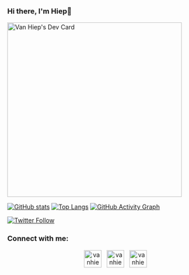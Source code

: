 ### Hi there, I'm Hiep👋
<a href="https://app.daily.dev/Nero"><img src="https://github.com/vanhiep184/vanhiep184/blob/master/devcard.svg" width="400" alt="Van Hiep's Dev Card"/></a>

[![GitHub stats](https://github-readme-stats.vercel.app/api?username=vanhiep184&hide=stars&show_icons=true&include_all_commits=true&title_color=D7C256&text_color=D7C256&icon_color=768390&bg_color=22272E&hide_border=true&custom_title=My%20GitHub%20Statistics)](https://github.com/vanhiep184)
[![Top Langs](https://github-readme-stats.vercel.app/api/top-langs/?username=vanhiep184&layout=compact&langs_count=10&title_color=D7C256&text_color=D7C256&icon_color=768390&bg_color=22272E&hide_border=true&hide_title=true)](https://github.com/vanhiep184)
[![GitHub Activity Graph](https://activity-graph.herokuapp.com/graph?username=vanhiep184&hide_title=true&color=4862E6&line=4CD7F2&point=4862E6&area_color=768390&bg_color=22272E&hide_border=true)](https://github.com/vanhiep184)


[THEME]: &title_color=D7C256&text_color=D7C256&icon_color=768390&bg_color=22272E&hide_border=true






[![Twitter Follow](https://img.shields.io/twitter/follow/VH_Nero?color=1DA1F2&logo=twitter&style=for-the-badge)](https://twitter.com/intent/follow?original_referer=https%3A%2F%2Fgithub.com%2Fvanhiep184&screen_name=VH_Nero)

### Connect with me:

<!-- [<img align="left" alt="codeSTACKr.com" width="22px" src="https://raw.githubusercontent.com/iconic/open-iconic/master/svg/globe.svg" />][website] -->
<!-- [<img align="left" alt="codeSTACKr | YouTube" width="22px" src="https://cdn.jsdelivr.net/npm/simple-icons@v3/icons/youtube.svg" />][youtube] -->

<!-- [<img align="left" alt="vanhiep184 | Facebook" width="22px" src="https://cdn.jsdelivr.net/npm/simple-icons@3.13.0/icons/facebook.svg" />][facebook]
[<img align="left" alt="vanhiep184 | Twitter" width="22px" src="https://cdn.jsdelivr.net/npm/simple-icons@v3/icons/twitter.svg" />][twitter]
[<img align="left" alt="vanhiep184 | LinkedIn" width="22px" src="https://cdn.jsdelivr.net/npm/simple-icons@v3/icons/linkedin.svg" />][linkedin] -->

<p align="center">
<a href="https://www.facebook.com/lvhiep297" target="_blank"><img src="https://cdn.jsdelivr.net/npm/simple-icons@3.13.0/icons/facebook.svg" alt='vanhiep184 | Facebook' height='40'></a>&nbsp;&nbsp;
<a href="https://twitter.com/VH_Nero" target="_blank"><img src="https://cdn.jsdelivr.net/npm/simple-icons@v3/icons/twitter.svg" alt='vanhiep184 | Twitter' height='40'></a>&nbsp;&nbsp;
<a href="https://www.linkedin.com/in/vanhiep778/" target="_blank"><img src="https://cdn.jsdelivr.net/npm/simple-icons@v3/icons/linkedin.svg" alt='vanhiep184 | LinkedIn' height='40'></a>&nbsp;&nbsp;
</p>
<br />
<br />
<br />

<!-- [course]: http://vsCodeHero.com -->
[website]: https://vanhiep.me
[twitter]: https://twitter.com/VH_Nero
[facebook]: https://www.facebook.com/lvhiep297
[linkedin]: https://www.linkedin.com/in/vanhiep778/
